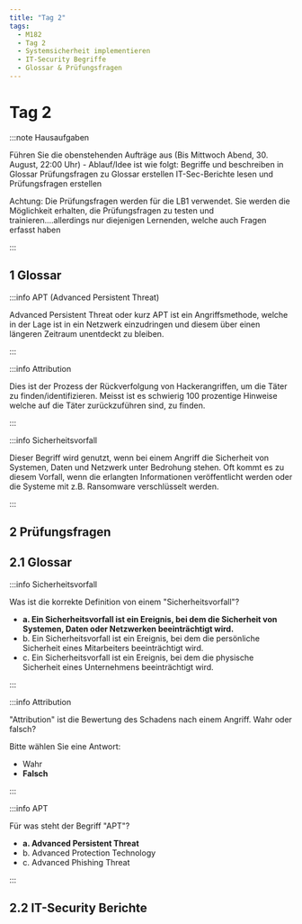 ```yaml
---
title: "Tag 2"
tags:
  - M182
  - Tag 2
  - Systemsicherheit implementieren
  - IT-Security Begriffe
  - Glossar & Prüfungsfragen
---
```


# Tag 2

:::note Hausaufgaben

Führen Sie die obenstehenden Aufträge aus (Bis Mittwoch Abend, 30. August, 22:00 Uhr) - Ablauf/Idee ist wie folgt: Begriffe und beschreiben in Glossar Prüfungsfragen zu Glossar erstellen IT-Sec-Berichte lesen und Prüfungsfragen erstellen

Achtung: Die Prüfungsfragen werden für die LB1 verwendet. Sie werden die Möglichkeit erhalten, die Prüfungsfragen zu testen und trainieren....allerdings nur diejenigen Lernenden, welche auch Fragen erfasst haben

:::

## 1 Glossar

:::info APT (Advanced Persistent Threat)

Advanced Persistent Threat oder kurz APT ist ein Angriffsmethode, welche in der Lage ist in ein Netzwerk einzudringen und diesem über einen längeren Zeitraum unentdeckt zu bleiben.

:::

:::info Attribution

Dies ist der Prozess der Rückverfolgung von Hackerangriffen, um die Täter zu finden/identifizieren. Meisst ist es schwierig 100 prozentige Hinweise welche auf die Täter zurückzuführen sind, zu finden.

:::

:::info Sicherheitsvorfall

Dieser Begriff wird genutzt, wenn bei einem Angriff die Sicherheit von Systemen, Daten und Netzwerk unter Bedrohung stehen. Oft kommt es zu diesem Vorfall, wenn die erlangten Informationen veröffentlicht werden oder die Systeme mit z.B. Ransomware verschlüsselt werden.

:::

## 2 Prüfungsfragen

## 2.1 Glossar

:::info Sicherheitsvorfall

Was ist die korrekte Definition von einem "Sicherheitsvorfall"?

- **a. Ein Sicherheitsvorfall ist ein Ereignis, bei dem die Sicherheit von Systemen, Daten oder Netzwerken beeinträchtigt wird.**
- b. Ein Sicherheitsvorfall ist ein Ereignis, bei dem die persönliche Sicherheit eines Mitarbeiters beeinträchtigt wird.
- c. Ein Sicherheitsvorfall ist ein Ereignis, bei dem die physische Sicherheit eines Unternehmens beeinträchtigt wird.

:::

:::info Attribution

"Attribution" ist die Bewertung des Schadens nach einem Angriff. Wahr oder falsch?

Bitte wählen Sie eine Antwort:

- Wahr
- **Falsch**

:::

:::info APT

Für was steht der Begriff "APT"?

- **a. Advanced Persistent Threat**
- b. Advanced Protection Technology
- c. Advanced Phishing Threat

:::

## 2.2 IT-Security Berichte
